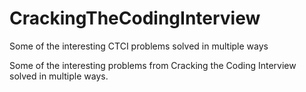 # CrackingTheCodingInterview
Some of the interesting CTCI problems solved in multiple ways  

Some of the interesting problems from Cracking the Coding Interview solved in multiple ways.

